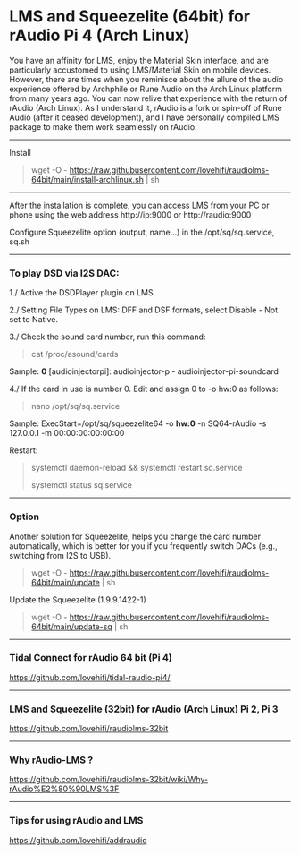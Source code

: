# LMS and Squeezelite (64bit) for rAudio Pi 4 (Arch Linux)
>
You have an affinity for LMS, enjoy the Material Skin interface, and are particularly accustomed to using LMS/Material Skin on mobile devices. However, there are times when you reminisce about the allure of the audio experience offered by Archphile or Rune Audio on the Arch Linux platform from many years ago. You can now relive that experience with the return of rAudio (Arch Linux). As I understand it, rAudio is a fork or spin-off of Rune Audio (after it ceased development), and I have personally compiled LMS package to make them work seamlessly on rAudio.
>
------------------------
Install 
> wget -O - https://raw.githubusercontent.com/lovehifi/raudiolms-64bit/main/install-archlinux.sh | sh
---------
After the installation is complete, you can access LMS from your PC or phone using the web address http://ip:9000 or http://raudio:9000
>
Configure Squeezelite option (output, name...) in the /opt/sq/sq.service, sq.sh
>
--------
### To play DSD via I2S DAC:

1./ Active the DSDPlayer plugin on LMS.
>
2./ Setting File Types on LMS: DFF and DSF formats, select Disable - Not set to Native.
>
3./ Check the sound card number, run this command: 
>
> cat /proc/asound/cards
>
Sample: 
**0** [audioinjectorpi]: audioinjector-p - audioinjector-pi-soundcard

>
4./ If the card in use is number 0. Edit and assign 0 to -o hw:0 as follows:
>
> nano /opt/sq/sq.service
>
Sample:
ExecStart=/opt/sq/squeezelite64 -o **hw:0** -n SQ64-rAudio -s 127.0.0.1 -m 00:00:00:00:00:00
>

>
Restart:
>
> systemctl daemon-reload && systemctl restart sq.service
>
> systemctl status sq.service
---------
### Option
>
>
Another solution for Squeezelite, helps you change the card number automatically, which is better for you if you frequently switch DACs (e.g., switching from I2S to USB).
> wget -O - https://raw.githubusercontent.com/lovehifi/raudiolms-64bit/main/update | sh
>
>
Update the Squeezelite (1.9.9.1422-1)
> wget -O - https://raw.githubusercontent.com/lovehifi/raudiolms-64bit/main/update-sq | sh
----------------------
>


>
### Tidal Connect for rAudio 64 bit (Pi 4)
https://github.com/lovehifi/tidal-raudio-pi4/
>
----------------------
>
### LMS and Squeezelite (32bit) for rAudio (Arch Linux) Pi 2, Pi 3
>
https://github.com/lovehifi/raudiolms-32bit

----------------------

>
### Why rAudio-LMS ?
>
https://github.com/lovehifi/raudiolms-32bit/wiki/Why-rAudio%E2%80%90LMS%3F
>

----------------------
>
### Tips for using rAudio and LMS
>
https://github.com/lovehifi/addraudio
>
